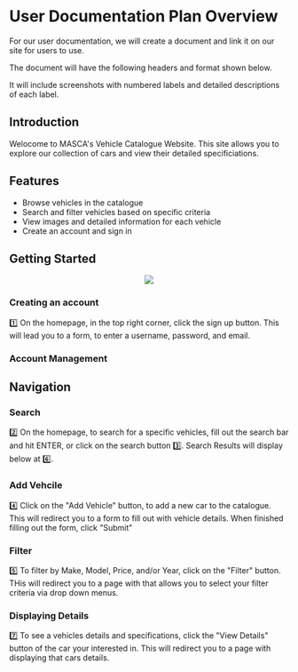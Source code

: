 # User Documentation Plan Overview
For our user documentation, we will create a document and link it on our site for users to use.

The document will have the following headers and format shown below.

It will include screenshots with numbered labels and detailed descriptions of each label.

## Introduction
Welocome to MASCA's Vehicle Catalogue Website. This site allows you to explore our collection of cars and view their detailed specificiations. 

## Features
- Browse vehicles in the catalogue
- Search and filter vehicles based on specific criteria
- View images and detailed information for each vehicle
- Create an account and sign in

## Getting Started
<div align="center">
  <img src=https://i.imgur.com/mRVvwzL.png>
</div>

### Creating an account
1️⃣ On the homepage, in the top right corner, click the sign up button. This will lead you to a form, to enter a username, password, and email. 

### Account Management

## Navigation
### Search
2️⃣ On the homepage, to search for a specific vehicles, fill out the search bar and hit ENTER, or click on the search button 3️⃣. Search Results will display below at 6️⃣.

### Add Vehcile
4️⃣ Click on the "Add Vehicle" button, to add a new car to the catalogue. This will redirect you to a form to fill out with vehicle details. When finished filling out the form, click "Submit"

### Filter
5️⃣ To filter by Make, Model, Price, and/or Year, click on the "Filter" button. THis will redirect you to a page with that allows you to select your filter criteria via drop down menus.

### Displaying Details
7️⃣ To see a vehicles details and specifications, click the "View Details" button of the car your interested in. This will redirect you to a page with displaying that cars details.